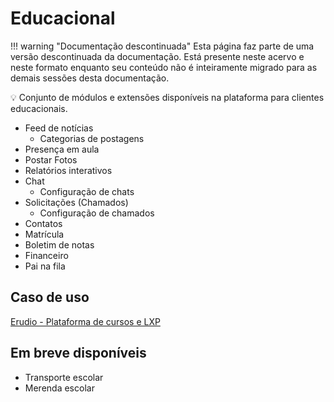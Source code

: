 # Educacional

!!! warning "Documentação descontinuada"
    Esta página faz parte de uma versão descontinuada da documentação. Está presente neste acervo e neste formato enquanto seu conteúdo não é inteiramente migrado para as demais sessões desta documentação.






💡 Conjunto de módulos e extensões disponíveis na plataforma para clientes educacionais.



- Feed de notícias
    - Categorias de postagens
- Presença em aula
- Postar Fotos
- Relatórios interativos
- Chat
    - Configuração de chats
- Solicitações (Chamados)
    - Configuração de chamados
- Contatos
- Matrícula
- Boletim de notas
- Financeiro
- Pai na fila

## Caso de uso

[Erudio - Plataforma de cursos e LXP](Educacional%200bc83aad8f50437e95af6e970c442235/Erudio%20-%20Plataforma%20de%20cursos%20e%20LXP%2098ebbb57441c442b89fa9dcc1cda9f1a.md)

## Em breve disponíveis

- Transporte escolar
- Merenda escolar
